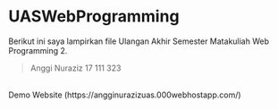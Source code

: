# UASWebProgramming
Berikut ini saya lampirkan file Ulangan Akhir Semester Matakuliah Web Programming 2.
> Anggi Nuraziz
> 17 111 323
<br>
Demo Website (https://angginurazizuas.000webhostapp.com/)
